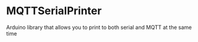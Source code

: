 # MQTTSerialPrinter
Arduino library that allows you to print to both serial and MQTT at the same time
